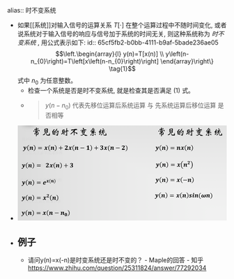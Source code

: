alias:: 时不变系统

- 如果[[系统]]对输入信号的运算关系  $T[\cdot]$  在整个运算过程中不随时间变化, 或者说系统对于输入信号的响应与信号加于系统的时间无关, 则这种系统称为 *时不变系统* , 用公式表示如下:
  id:: 65cf5fb2-b0bb-4111-b9af-5bade236ae05
  $$\left.\begin{array}{l}
  y(n)=T[x(n)] \\
  y\left(n-n_{0}\right)=T\left[x\left(n-n_{0}\right)\right]
  \end{array}\right\} \tag{1}$$
  式中  $n_{0}$  为任意整数。
	- 检查一个系统是否是时不变系统, 就是检查其是否满足 $(1)$ 式。
	- >  $y(n-n_0)$ 代表先移位运算后系统运算 与 先系统运算后移位运算 是否相等
- ![image.png](../assets/image_1708093988485_0.png)
- ## 例子
	- 请问y(n)=x(-n)是时变系统还是时不变的？ - Maple的回答 - 知乎
	  https://www.zhihu.com/question/25311824/answer/77292034